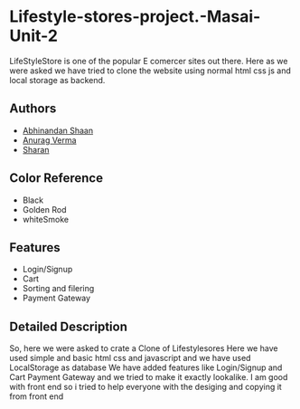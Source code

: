 # Lifestyle-stores-project.-Masai-Unit-2
LifeStyleStore is one of the popular E comercer sites out there. Here as we were asked we have tried to clone the website using normal html css js and local storage as backend.

## Authors

- [Abhinandan Shaan]()
- [Anurag Verma ]()
- [Sharan ]()

## Color Reference

- Black
- Golden Rod 
- whiteSmoke



## Features

- Login/Signup
- Cart
- Sorting and filering
- Payment Gateway


## Detailed Description

So, here we were asked to crate a Clone of Lifestylesores
Here we have used simple and basic html css and javascript and we have used LocalStorage as database
We have added features like Login/Signup and Cart Payment Gateway and we tried to make it exactly lookalike.
I am good with front end so i tried to help everyone with the desiging and copying it from front end 

